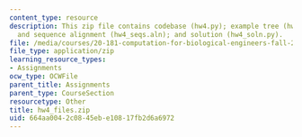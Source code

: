 ```yaml
---
content_type: resource
description: This zip file contains codebase (hw4.py); example tree (hw4_tree.txt)
  and sequence alignment (hw4_seqs.aln); and solution (hw4_soln.py).
file: /media/courses/20-181-computation-for-biological-engineers-fall-2006/664aa0042c0845ebe10817fb2d6a6972_hw4_files.zip
file_type: application/zip
learning_resource_types:
- Assignments
ocw_type: OCWFile
parent_title: Assignments
parent_type: CourseSection
resourcetype: Other
title: hw4_files.zip
uid: 664aa004-2c08-45eb-e108-17fb2d6a6972
---
```

